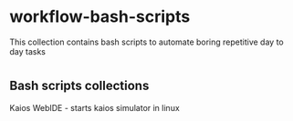 # workflow-bash-scripts
This collection contains bash scripts to automate boring repetitive day to day tasks

# <h2>Bash scripts collections</h2>
Kaios WebIDE - starts kaios simulator in linux
